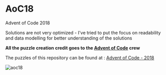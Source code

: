 # AoC18

Advent of Code 2018

Solutions are not very optimized - I've tried to put the focus on readability and data modelling for better understanding of the solutions

**All the puzzle creation credit goes to the  [Advent of Code](https://adventofcode.com/)  crew**

The puzzles of this repository can be found at :  [Advent of Code - 2018](https://adventofcode.com/2018)

![aoc18](https://github.com/silentDoc/AoC18/assets/540128/69f13197-4aea-498b-882b-dae9f4bbec8d)
